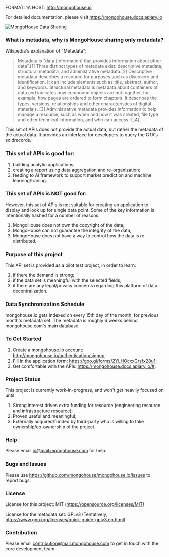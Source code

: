 FORMAT: 1A
HOST: http://mongohouse.io

For detailed documentation, please visit https://mongohouse.docs.apiary.io

![MongoHouse Data Sharing](https://lh5.googleusercontent.com/Z2QFljmH-2sDXimzL6v4n0qpPzuXbGgzPMs1aei54YGxbKSNJ1VazGTNDrZVE3Kx7giwXgUlHQ=w1910)



### What is metadata, why is MongoHouse sharing only metadata?

Wikipedia's explanation of "Metadata":

> Metadata is "data [information] that provides information about other data".[1] Three distinct types of metadata exist: descriptive metadata, structural metadata, and administrative metadata.[2]
> Descriptive metadata describes a resource for purposes such as discovery and identification. It can include elements such as title, abstract, author, and keywords.
> Structural metadata is metadata about containers of data and indicates how compound objects are put together, for example, how pages are ordered to form chapters. It describes the types, versions, relationships and other characteristics of digital materials. [3]
> Administrative metadata provides information to help manage a resource, such as when and how it was created, file type and other technical information, and who can access it.[4]

This set of APIs does not provide the actual data, but rather the metadata of the actual data. It provides an interface for developers to query the GTA's soldrecords. 

### This set of APIs is good for:

1. building analytic applications;
2. creating a report using data aggregation and re-organization;
3. feeding to AI framework to support market prediction and machine learning/traning.

### This set of APIs is NOT good for:

However, this set of APIs is not suitable for creating an application to display and look up for single data point. Some of the key information is intentionally hashed for a number of reasons: 

1. MongoHouse does not own the copyright of the data;
2. MongoHouse can not guarantee the integrity of the data;
3. MongoHouse does not have a way to control how the data is re-distributed.

### Purpose of this project

This API set is provided as a pilot test project, in order to learn: 

1. if there the demand is strong;
2. if the data set is meaningful with the selected fields;
3. if there are any legal/privacy concerns regarding this platform of data decentralization.

### Data Synchronization Schedule

mongohouse.io gets indexed on every 15th day of the month, for previous month's metadata set. The metadata is roughly 6 weeks behind mongohouse.com's main database.

### To Get Started

1. Create a mongohouse.io account: http://mongohouse.io/authentication/signup;
2. Fill in the application form: https://goo.gl/forms/2YLHOcxxGrsfx28u1;
3. Get comfortable with the APIs: https://mongohouse.docs.apiary.io/#.

### Project Status

This project is currently work-in-progress, and won't get heavily focused on until: 

1. Strong interest drives extra funding for resource (engineering resource and infrastructure resource);
2. Proven useful and meaningful;
3. Externally acquired/funded by third-party who is willing to take ownership/co-ownership of the project.

### Help

Please email io@mail.mongohouse.com for help.

### Bugs and Issues

Please use https://github.com/mongohouse/mongohouse.io/issues to report bugs.

### License

License for this project: MIT (https://opensource.org/licenses/MIT)

License for the metadata set: GPLv3 (Tentatively, https://www.gnu.org/licenses/quick-guide-gplv3.en.html)

### Contribution

Please email contribution@mail.mongohouse.com to get in touch with the core development team.
